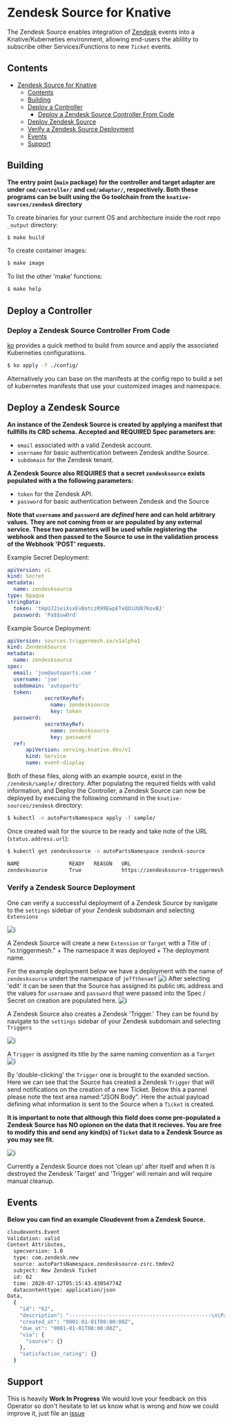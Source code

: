 # Zendesk Source for Knative

The Zendesk Source enables integration of [Zendesk](https://www.zendesk.com/) events into a Knative/Kuberneties environment, allowing end-users the ablility to subscribe other Services/Functions to new `Ticket` events.

## Contents

- [Zendesk Source for Knative](#zendesk-source-for-knative)
  - [Contents](#contents)
  - [Building](#building)
  - [Deploy a Controller](#deploy-a-controller)
    - [Deploy a Zendesk Source Controller From Code](#deploy-a-zendesk-source-controller-from-code)
  - [Deploy Zendesk Source](#deploy-zendesk-source)
  - [Verify a Zendesk Source Deployment](#verify-a-zendesk-source-deployment)
  - [Events](#events)
  - [Support](#support)

## Building

**The entry point (`main` package) for the controller and target adapter are under `cmd/controller/` and `cmd/adapter/`, respectively. Both these programs can be built using the Go toolchain from the `knative-sources/zendesk` directory**

To create binaries for your current OS and architecture inside the root repo `_output` directory:

```sh
$ make build
```

To create container images:

```sh
$ make image
```

To list the other 'make' functions:

```sh
$ make help
```

## Deploy a Controller

### Deploy a Zendesk Source Controller From Code

[ko](https://github.com/google/ko) provides a quick method to build from source and apply the associated Kuberneties configurations.

```sh
$ ko apply -f ./config/
```

Alternatively you can base on the manifests at the config repo to build a set of kubernetes manifests that use your customized images and namespace.

## Deploy a Zendesk Source

**An instance of the Zendesk Source is created by applying a manifest that fullfills its CRD schema. Accepted and REQUIRED Spec parameters are:**

- `email` associated with a valid Zendesk account.
- `username` for basic authentication between Zendesk andthe    Source.
- `subdomain` for the Zendesk tenant.

**A Zendesk Source also REQUIRES that a secret `zendesksource` exists populated with a the following parameters:**

- `token`  for the Zendesk API.
- `password` for basic authentication between Zendesk and the Source

**Note that `username` and `password` are _defined_ here and can hold arbitrary values. They are not coming from or are populated by any external service. These two parameters will be used while registering the webhook and then passed to the Source to use in the validation process of the Webhook 'POST' requests.**

Example Secret Deployment:

```yaml
apiVersion: v1
kind: Secret
metadata:
  name: zendesksource
type: Opaque
stringData:
  token: 'tHpUJ2ieiXsxEvBotczR99EwpETeQOiUU07KovBJ'
  password: 'Pa$$sw0rd'
```

Example Source Deployment:

```yaml
apiVersion: sources.triggermesh.io/v1alpha1
kind: ZendeskSource
metadata:
  name: zendesksource
spec:
  email: 'joe@autoparts.com '
  username: 'joe'
  subdomain: 'autoparts'
  token:
            secretKeyRef:
              name: zendesksource
              key: token
  password:
            secretKeyRef:
              name: zendesksource
              key: password
  ref:
      apiVersion: serving.knative.dev/v1
      kind: Service
      name: event-display
```

Both of these files, along with an example source, exist in the `/zendesk/sample/` directory. After populating the required fields with valid information, and Deploy the Controller, a Zendesk Source can now be deployed by execuing the following command in the `knative-sources/zendesk` directory:

```sh
$ kubectl -n autoPartsNamespace apply -f sample/
```

Once created wait for the source to be ready and take note of the URL (`status.address.url`):

``` sh
$ kubectl get zendesksource -n autoPartsNamespace zendesk-source

NAME                READY   REASON   URL                                                              SINK                                                  AGE
zendesksource       True             https://zendesksource-triggermesh.autoPartsNamespace.dev.munu.io      http://event-display.autoPartsNamespace.svc.cluster.local    25h

```

### Verify a Zendesk Source Deployment

One can verify a successful deployment of a Zendesk Source by  navigate to the `settings` sidebar of your Zendesk subdomain and selecting `Extensions`

![i](../img/ex.png)

A Zendesk Source will create a new `Extension` or `Target` with a Title of : "io.triggermesh." + The namespace it was deployed + The deployment name. 

For the example deployment below we have a deployment with the name of `zendesksource` undert the namespace of `jeffthenaef`
![i](../img/exExample.png)
After selecting 'edit' it can be seen that the Source has assigned its public `URL` address and the values for `username` and `password` that were passed into the Spec / Secret on creation are populated here.
![i](../img/exExpanded.png)

A Zendesk Source also creates a Zendesk 'Trigger.' They can be found by  navigate to the `settings` sidebar of your Zendesk subdomain and selecting `Triggers`

![i](../img/trig.png)

A `Trigger` is assigned its title by the same naming convention as a `Target`
![i](../img/trigExample.png)

By 'double-clicking' the `Trigger` one is brought to the exanded section. Here we can see that the Source has created a Zendesk `Trigger` that will send notifications on the creation of a new Ticket. Below this a pannel please note the text area named:"JSON Body". Here the actual payload defining what information is sent to the Source when a `Ticket` is created.

**It is important to note that although this field does come pre-populated a Zendesk Source has NO opionon on the data that it recieves. You are free to modify this and send any kind(s) of `Ticket` data to a Zendesk Source as you may see fit.**  

![i](../img/trigExpanded.png)

Currently a Zendesk Source does not 'clean up' after itself and when It is destroyed the Zendesk 'Target' and 'Trigger'  will remain and will require manual cleanup.

## Events

**Below you can find an example Cloudevent from a Zendesk Source.**

```sh
cloudevents.Event
Validation: valid
Context Attributes,
  specversion: 1.0
  type: com.zendesk.new
  source: autoPartsNamespace.zendesksource-zsrc.tmdev2
  subject: New Zendesk Ticket
  id: 62
  time: 2020-07-12T05:15:43.43054774Z
  datacontenttype: application/json
Data,
  {
    "id": "62",
    "description": "----------------------------------------------\n\Parts are ready! , Jul 12, 2020, 2:15 AM\n\nFor added convenience, you can choose to pick up various items from your order at different stores. Example: you can pick up part of your order at a store near your work, and get the remaining items at a store closer to your home. Simply select the items you would like to pick up at each store, in either your shopping cart or at checkout.",
    "created_at": "0001-01-01T00:00:00Z",
    "due_at": "0001-01-01T00:00:00Z",
    "via": {
      "source": {}
    },
    "satisfaction_rating": {}
  }
```

## Support

This is heavily **Work In Progress** We would love your feedback on this
Operator so don't hesitate to let us know what is wrong and how we could improve
it, just file an [issue](https://github.com/triggermesh/knative-sources/issues/new)

